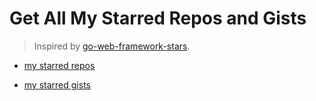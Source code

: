 # Get All My Starred Repos and Gists

> Inspired by [go-web-framework-stars](https://github.com/mingrammer/go-web-framework-stars).

* [my starred repos](repo/README.md)

* [my starred gists](gist/README.md)
